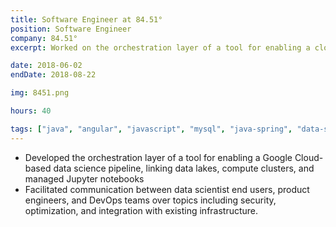 ```yaml
---
title: Software Engineer at 84.51°
position: Software Engineer
company: 84.51°
excerpt: Worked on the orchestration layer of a tool for enabling a cloud-based data science pipeline.

date: 2018-06-02
endDate: 2018-08-22

img: 8451.png

hours: 40

tags: ["java", "angular", "javascript", "mysql", "java-spring", "data-science", "bash", "docker", "full-stack"]
---
```


- Developed the orchestration layer of a tool for enabling a Google Cloud-based data science pipeline, linking data lakes, compute clusters, and managed Jupyter notebooks
- Facilitated communication between data scientist end users, product engineers, and DevOps teams over topics including security, optimization, and integration with existing infrastructure.
